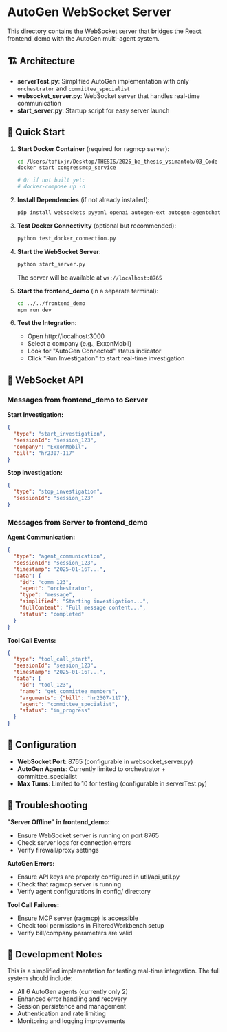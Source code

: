 # AutoGen WebSocket Server

This directory contains the WebSocket server that bridges the React frontend_demo with the AutoGen multi-agent system.

## 🏗️ Architecture

- **serverTest.py**: Simplified AutoGen implementation with only `orchestrator` and `committee_specialist`
- **websocket_server.py**: WebSocket server that handles real-time communication
- **start_server.py**: Startup script for easy server launch

## 🚀 Quick Start

1. **Start Docker Container** (required for ragmcp server):
   ```bash
   cd /Users/tofixjr/Desktop/THESIS/2025_ba_thesis_ysimantob/03_Code
   docker start congressmcp_service
   
   # Or if not built yet:
   # docker-compose up -d
   ```

2. **Install Dependencies** (if not already installed):
   ```bash
   pip install websockets pyyaml openai autogen-ext autogen-agentchat
   ```

3. **Test Docker Connectivity** (optional but recommended):
   ```bash
   python test_docker_connection.py
   ```

4. **Start the WebSocket Server**:
   ```bash
   python start_server.py
   ```
   
   The server will be available at `ws://localhost:8765`

5. **Start the frontend_demo** (in a separate terminal):
   ```bash
   cd ../../frontend_demo
   npm run dev
   ```

6. **Test the Integration**:
   - Open http://localhost:3000
   - Select a company (e.g., ExxonMobil)
   - Look for "AutoGen Connected" status indicator
   - Click "Run Investigation" to start real-time investigation

## 📡 WebSocket API

### Messages from frontend_demo to Server

**Start Investigation:**
```json
{
  "type": "start_investigation",
  "sessionId": "session_123",
  "company": "ExxonMobil", 
  "bill": "hr2307-117"
}
```

**Stop Investigation:**
```json
{
  "type": "stop_investigation",
  "sessionId": "session_123"
}
```

### Messages from Server to frontend_demo

**Agent Communication:**
```json
{
  "type": "agent_communication",
  "sessionId": "session_123",
  "timestamp": "2025-01-16T...",
  "data": {
    "id": "comm_123",
    "agent": "orchestrator",
    "type": "message",
    "simplified": "Starting investigation...",
    "fullContent": "Full message content...",
    "status": "completed"
  }
}
```

**Tool Call Events:**
```json
{
  "type": "tool_call_start",
  "sessionId": "session_123", 
  "timestamp": "2025-01-16T...",
  "data": {
    "id": "tool_123",
    "name": "get_committee_members",
    "arguments": {"bill": "hr2307-117"},
    "agent": "committee_specialist",
    "status": "in_progress"
  }
}
```

## 🔧 Configuration

- **WebSocket Port**: 8765 (configurable in websocket_server.py)
- **AutoGen Agents**: Currently limited to orchestrator + committee_specialist
- **Max Turns**: Limited to 10 for testing (configurable in serverTest.py)

## 🐛 Troubleshooting

**"Server Offline" in frontend_demo:**
- Ensure WebSocket server is running on port 8765
- Check server logs for connection errors
- Verify firewall/proxy settings

**AutoGen Errors:**
- Ensure API keys are properly configured in util/api_util.py
- Check that ragmcp server is running
- Verify agent configurations in config/ directory

**Tool Call Failures:**
- Ensure MCP server (ragmcp) is accessible
- Check tool permissions in FilteredWorkbench setup
- Verify bill/company parameters are valid

## 📝 Development Notes

This is a simplified implementation for testing real-time integration. The full system should include:
- All 6 AutoGen agents (currently only 2)
- Enhanced error handling and recovery
- Session persistence and management
- Authentication and rate limiting
- Monitoring and logging improvements
